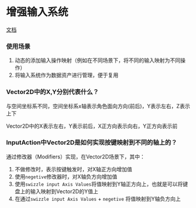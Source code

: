 # 增强输入系统

[文档](https://dev.epicgames.com/documentation/zh-cn/unreal-engine/enhanced-input-in-unreal-engine)

### 使用场景

1. 动态的添加输入操作映射（例如在不同场景下，将不同的输入映射为不同操作）
2. 将输入系统作为数据资产进行管理，便于复用

### Vector2D中的X,Y分别代表什么？

与空间坐标系不同，空间坐标系x轴表示角色面向方向(前后)，Y表示左右，Z表示上下

Vector2D中的X表示左右，Y表示前后，X正方向表示向右，Y正方向表示前

### InputAction中Vector2D是如何实现按键映射到不同的轴上的？

通过修改器（Modifiers）实现，在Vector2D场景下，其中：

1. 不做修改时，表示按键触发时，对X轴正方向增加值
2. 使用``negetive``修改器时，对X轴负方向增加值
3. 使用``swizzle input Axis Values``将值映射到Y轴正方向上，也就是可以将键盘上的输入映射到Vector2D的Y值上
4. 在通过``swizzle input Axis Values`` + ``negetive`` 将值映射到Y轴负方向上

